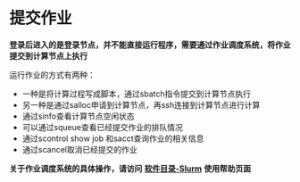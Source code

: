 # 提交作业

**登录后进入的是登录节点，并不能直接运行程序，需要通过作业调度系统，将作业提交到计算节点上执行**

运行作业的方式有两种：

* 一种是将计算过程写成脚本，通过sbatch指令提交到计算节点执行
* 另一种是通过salloc申请到计算节点，再ssh连接到计算节点进行计算
* 通过sinfo查看计算节点空闲状态
* 可以通过squeue查看已经提交作业的排队情况
* 通过scontrol show job 和sacct查询作业的相关信息
* 通过scancel取消已经提交的作业

**关于作业调度系统的具体操作，请访问** [**软件目录-Slurm**](software/slurm.md) **使用帮助页面**
